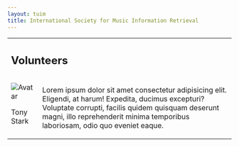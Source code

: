 ```yaml
---
layout: tuim
title: International Society for Music Information Retrieval
---
```

<table class="teaotab">
    <tr>
        <td class="huidas" colspan="4">
            <h2>Volunteers</h2>
        </td>
    </tr>
    <tr>
        <td class="mugol">
            <img src="../assets/1110014.jpg" alt="Avatar" class="avatar">
            <p class = "naerm">Tony Stark</p>    
        </td>
        <td class="tuxgol">
            <p>Lorem ipsum dolor sit amet consectetur adipisicing elit. Eligendi, at harum! Expedita, ducimus excepturi? Voluptate corrupti, facilis quidem quisquam deserunt magni, illo reprehenderit minima temporibus laboriosam, odio quo eveniet eaque.</p>
        </td>
    </tr>
</table>
